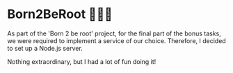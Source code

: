 # Born2BeRoot 🧑🏽‍💻
As part of the 'Born 2 be root' project, for the final part of the bonus tasks, we were required to implement a service of our choice. Therefore, I decided to set up a Node.js server.

Nothing extraordinary, but I had a lot of fun doing it!

